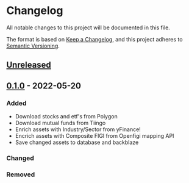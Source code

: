 # Changelog
All notable changes to this project will be documented in this file.

The format is based on [Keep a Changelog](https://keepachangelog.com/en/1.0.0/),
and this project adheres to [Semantic Versioning](https://semver.org/spec/v2.0.0.html).

## [Unreleased]

## [0.1.0] - 2022-05-20
### Added
- Download stocks and etf's from Polygon
- Download mutual funds from Tiingo
- Enrich assets with Industry/Sector from yFinance!
- Encrich assets with Composite FIGI from Openfigi mapping API
- Save changed assets to database and backblaze

### Changed

### Removed

[Unreleased]: https://github.com/penny-vault/import-tiingo/compare/v0.1.0...HEAD
[0.1.0]: https://github.com/penny-vault/import-tiingo/releases/tag/v0.0.1
